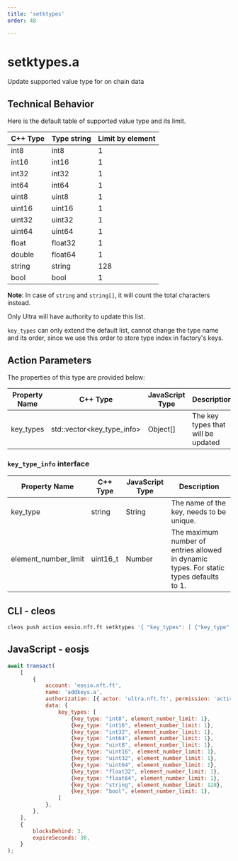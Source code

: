 ```yaml
---
title: 'setktypes'
order: 48

---
```


# setktypes.a

Update supported value type for on chain data

## Technical Behavior

Here is the default table of supported value type and its limit.

| C++ Type | Type string | Limit by element |
| -------- | ----------- | ---------------- |
| int8     | int8        | 1                |
| int16    | int16       | 1                |
| int32    | int32       | 1                |
| int64    | int64       | 1                |
| uint8    | uint8       | 1                |
| uint16   | uint16      | 1                |
| uint32   | uint32      | 1                |
| uint64   | uint64      | 1                |
| float    | float32     | 1                |
| double   | float64     | 1                |
| string   | string      | 128              |
| bool     | bool        | 1                |

**Note**: In case of `string` and `string[]`, it will count the total characters instead.

Only Ultra will have authority to update this list.

`key_types` can only extend the default list, cannot change the type name and its order, since we use this order to store type index in factory's keys.

## Action Parameters

The properties of this type are provided below:

| Property Name | C++ Type                    | JavaScript Type | Description                        |
| ------------- | --------------------------- | --------------- | ---------------------------------- |
| key_types     | std::vector\<key_type_info> | Object[]        | The key types that will be updated |

### `key_type_info` interface

| Property Name        | C++ Type | JavaScript Type | Description                                                                             |
| -------------------- | -------- | --------------- | --------------------------------------------------------------------------------------- |
| key_type             | string   | String          | The name of the key, needs to be unique.                                                |
| element_number_limit | uint16_t | Number          | The maximum number of entries allowed in dynamic types. For static types defaults to 1. |

## CLI - cleos

```bash
cleos push action eosio.nft.ft setktypes '{ "key_types": [ {"key_type": "int8", "element_number_limit": 1}, {"key_type": "int16", "element_number_limit": 1}, {"key_type": "int32", "element_number_limit": 1}, {"key_type": "int64", "element_number_limit": 1}, {"key_type": "uint8", "element_number_limit": 1}, {"key_type": "uint16", "element_number_limit": 1}, {"key_type": "uint32", "element_number_limit": 1}, {"key_type": "uint64", "element_number_limit": 1}, {"key_type": "float32", "element_number_limit": 1}, {"key_type": "float64", "element_number_limit": 1}, {"key_type": "string", "element_number_limit": 128}, {"key_type": "bool", "element_number_limit": 1} ] }' -p ultra.nft.ft@active
```

## JavaScript - eosjs

```js
await transact(
    [
        {
            account: 'eosio.nft.ft',
            name: 'addkeys.a',
            authorization: [{ actor: 'ultra.nft.ft', permission: 'active' }],
            data: {
                key_types: [
                    {key_type: "int8", element_number_limit: 1},
                    {key_type: "int16", element_number_limit: 1},
                    {key_type: "int32", element_number_limit: 1},
                    {key_type: "int64", element_number_limit: 1},
                    {key_type: "uint8", element_number_limit: 1},
                    {key_type: "uint16", element_number_limit: 1},
                    {key_type: "uint32", element_number_limit: 1},
                    {key_type: "uint64", element_number_limit: 1},
                    {key_type: "float32", element_number_limit: 1},
                    {key_type: "float64", element_number_limit: 1},
                    {key_type: "string", element_number_limit: 128},
                    {key_type: "bool", element_number_limit: 1},
                ]
            },
        },
    ],
    {
        blocksBehind: 3,
        expireSeconds: 30,
    }
);
```